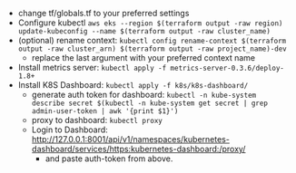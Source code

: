 - change tf/globals.tf to your preferred settings
- Configure
  kubectl `aws eks --region $(terraform output -raw region) update-kubeconfig --name $(terraform output -raw cluster_name)`
- (optional) rename
  context: `kubectl config rename-context $(terraform output -raw cluster_arn) $(terraform output -raw project_name)-dev`
    - replace the last argument with your preferred context name
- Install metrics server: `kubectl apply -f metrics-server-0.3.6/deploy-1.8+`
- Install K8S Dashboard: `kubectl apply -f k8s/k8s-dashboard/`
    - generate auth token for
      dashboard: `kubectl -n kube-system describe secret $(kubectl -n kube-system get secret | grep admin-user-token | awk '{print $1}')`
    - proxy to dashboard: `kubectl proxy`
    - Login to
      Dashboard: http://127.0.0.1:8001/api/v1/namespaces/kubernetes-dashboard/services/https:kubernetes-dashboard:/proxy/
        - and paste auth-token from above.

